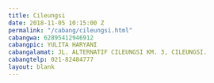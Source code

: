 ```yaml
---
title: Cileungsi
date: 2018-11-05 10:15:00 Z
permalink: "/cabang/cileungsi.html"
cabangwa: 62895412946912
cabangpic: YULITA HARYANI
cabangalamat: JL. ALTERNATIF CILEUNGSI KM. 3, CILEUNGSI.
cabangtelp: 021-82484777
layout: blank
---
```


